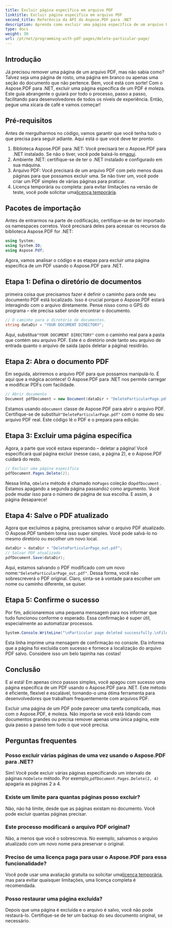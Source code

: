```yaml
---
title: Excluir página específica em arquivo PDF
linktitle: Excluir página específica em arquivo PDF
second_title: Referência da API do Aspose.PDF para .NET
description: Aprenda como excluir uma página específica de um arquivo PDF usando o Aspose.PDF para .NET com este guia passo a passo.
type: docs
weight: 30
url: /pt/net/programming-with-pdf-pages/delete-particular-page/
---
```

## Introdução

Já precisou remover uma página de um arquivo PDF, mas não sabia como? Talvez seja uma página de rosto, uma página em branco ou apenas uma seção do documento que não pertence. Bem, você está com sorte! Com o Aspose.PDF para .NET, excluir uma página específica de um PDF é moleza. Este guia abrangente o guiará por todo o processo, passo a passo, facilitando para desenvolvedores de todos os níveis de experiência. Então, pegue uma xícara de café e vamos começar!

## Pré-requisitos

Antes de mergulharmos no código, vamos garantir que você tenha tudo o que precisa para seguir adiante. Aqui está o que você deve ter pronto:

1. Biblioteca Aspose.PDF para .NET: Você precisará ter o Aspose.PDF para .NET instalado. Se não o tiver, você pode baixá-lo em[aqui](https://releases.aspose.com/pdf/net/).
2. Ambiente .NET: certifique-se de ter o .NET instalado e configurado em sua máquina.
3. Arquivo PDF: Você precisará de um arquivo PDF com pelo menos duas páginas para que possamos excluir uma. Se não tiver um, você pode criar um PDF simples de várias páginas para praticar.
4.  Licença temporária ou completa: para evitar limitações na versão de teste, você pode solicitar uma[licença temporária](https://purchase.aspose.com/temporary-license/).

## Pacotes de importação

Antes de entrarmos na parte de codificação, certifique-se de ter importado os namespaces corretos. Você precisará deles para acessar os recursos da biblioteca Aspose.PDF for .NET:

```csharp
using System;
using System.IO;
using Aspose.Pdf;
```

Agora, vamos analisar o código e as etapas para excluir uma página específica de um PDF usando o Aspose.PDF para .NET.

## Etapa 1: Defina o diretório de documentos

primeira coisa que precisamos fazer é definir o caminho para onde seu documento PDF está localizado. Isso é crucial porque o Aspose.PDF estará interagindo com o arquivo diretamente. Pense nisso como o GPS do programa – ele precisa saber onde encontrar o documento.

```csharp
// O caminho para o diretório de documentos.
string dataDir = "YOUR DOCUMENT DIRECTORY";
```

 Aqui, substitua`"YOUR DOCUMENT DIRECTORY"` com o caminho real para a pasta que contém seu arquivo PDF. Este é o diretório onde tanto seu arquivo de entrada quanto o arquivo de saída (após deletar a página) residirão.

## Etapa 2: Abra o documento PDF

Em seguida, abriremos o arquivo PDF para que possamos manipulá-lo. É aqui que a mágica acontece! O Aspose.PDF para .NET nos permite carregar e modificar PDFs com facilidade.

```csharp
// Abrir documento
Document pdfDocument = new Document(dataDir + "DeleteParticularPage.pdf");
```


 Estamos usando o`Document` classe de Aspose.PDF para abrir o arquivo PDF. Certifique-se de substituir`"DeleteParticularPage.pdf"` com o nome do seu arquivo PDF real. Este código lê o PDF e o prepara para edição.

## Etapa 3: Excluir uma página específica

Agora, a parte que você estava esperando – deletar a página! Você especificará qual página excluir (nesse caso, a página 2), e o Aspose.PDF cuidará do resto.

```csharp
// Excluir uma página específica
pdfDocument.Pages.Delete(2);
```


Nessa linha, o`Delete` método é chamado no`Pages` coleção do`pdfDocument` . Estamos apagando a segunda página passando`2` como argumento. Você pode mudar isso para o número de página de sua escolha. E assim, a página desaparece!

## Etapa 4: Salve o PDF atualizado

Agora que excluímos a página, precisamos salvar o arquivo PDF atualizado. O Aspose.PDF também torna isso super simples. Você pode salvá-lo no mesmo diretório ou escolher um novo local.

```csharp
dataDir = dataDir + "DeleteParticularPage_out.pdf";
// Salvar PDF atualizado
pdfDocument.Save(dataDir);
```


 Aqui, estamos salvando o PDF modificado com um novo nome:`"DeleteParticularPage_out.pdf"`. Dessa forma, você não sobrescreverá o PDF original. Claro, sinta-se à vontade para escolher um nome ou caminho diferente, se quiser.

## Etapa 5: Confirme o sucesso

Por fim, adicionaremos uma pequena mensagem para nos informar que tudo funcionou conforme o esperado. Essa confirmação é super útil, especialmente ao automatizar processos.

```csharp
System.Console.WriteLine("\nParticular page deleted successfully.\nFile saved at " + dataDir);
```


Esta linha imprime uma mensagem de confirmação no console. Ela informa que a página foi excluída com sucesso e fornece a localização do arquivo PDF salvo. Considere isso um belo tapinha nas costas!

## Conclusão

E aí está! Em apenas cinco passos simples, você apagou com sucesso uma página específica de um PDF usando o Aspose.PDF para .NET. Este método é eficiente, flexível e escalável, tornando-o uma ótima ferramenta para desenvolvedores que trabalham frequentemente com arquivos PDF.

Excluir uma página de um PDF pode parecer uma tarefa complicada, mas com o Aspose.PDF, é moleza. Não importa se você está lidando com documentos grandes ou precisa remover apenas uma única página, este guia passo a passo tem tudo o que você precisa.

## Perguntas frequentes

### Posso excluir várias páginas de uma vez usando o Aspose.PDF para .NET?
 Sim! Você pode excluir várias páginas especificando um intervalo de páginas no`Delete` método. Por exemplo,`pdfDocument.Pages.Delete(2, 4)` apagaria as páginas 2 a 4.

### Existe um limite para quantas páginas posso excluir?
Não, não há limite, desde que as páginas existam no documento. Você pode excluir quantas páginas precisar.

### Este processo modificará o arquivo PDF original?
Não, a menos que você o sobrescreva. No exemplo, salvamos o arquivo atualizado com um novo nome para preservar o original.

### Preciso de uma licença paga para usar o Aspose.PDF para essa funcionalidade?
 Você pode usar uma avaliação gratuita ou solicitar uma[licença temporária](https://purchase.aspose.com/temporary-license/), mas para evitar quaisquer limitações, uma licença completa é recomendada.

### Posso restaurar uma página excluída?
Depois que uma página é excluída e o arquivo é salvo, você não pode restaurá-lo. Certifique-se de ter um backup do seu documento original, se necessário.